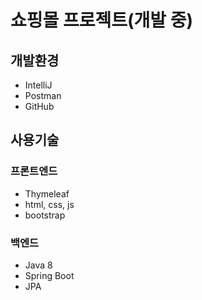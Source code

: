 쇼핑몰 프로젝트(개발 중)
===
개발환경
---
* IntelliJ
* Postman
* GitHub

사용기술
---
### 프론트엔드
* Thymeleaf
* html, css, js
* bootstrap
### 백엔드
* Java 8
* Spring Boot
* JPA